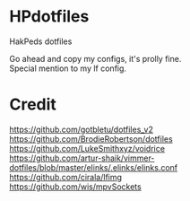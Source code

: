 # HPdotfiles

HakPeds dotfiles

Go ahead and copy my configs, it's prolly fine.  
Special mention to my lf config.

# Credit
https://github.com/gotbletu/dotfiles_v2  
https://github.com/BrodieRobertson/dotfiles  
https://github.com/LukeSmithxyz/voidrice  
https://github.com/artur-shaik/vimmer-dotfiles/blob/master/elinks/.elinks/elinks.conf  
https://github.com/cirala/lfimg  
https://github.com/wis/mpvSockets  
